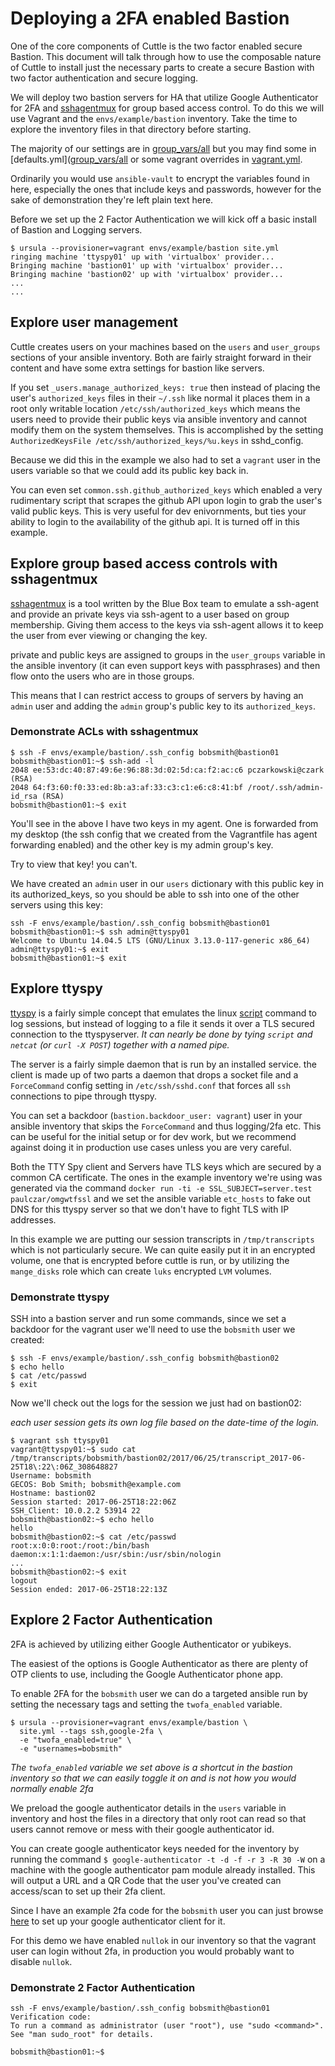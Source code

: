 # Deploying a 2FA enabled Bastion

One of the core components of Cuttle is the two factor enabled secure Bastion.
This document will talk through how to use the composable nature of Cuttle to
install just the necessary parts to create a secure Bastion with two factor
authentication and secure logging.

We will deploy two bastion servers for HA that utilize Google Authenticator
for 2FA and [sshagentmux](https://github.com/blueboxgroup/sshagentmux) for group
based access control.  To do this we will use Vagrant and the `envs/example/bastion`
inventory. Take the time to explore the inventory files in that directory before
starting.

The majority of our settings are in [group_vars/all](envs/example/bastion/group_vars/all.yml)
but you may find some in [defaults.yml]([group_vars/all](envs/example/defaults.yml) or
some vagrant overrides in [vagrant.yml](envs/example/vagrant.yml).

Ordinarily you would use `ansible-vault` to encrypt the variables found in here,
especially the ones that include keys and passwords, however for the sake of
demonstration they're left plain text here.

Before we set up the 2 Factor Authentication we will kick off a basic install of
Bastion and Logging servers.

```
$ ursula --provisioner=vagrant envs/example/bastion site.yml
ringing machine 'ttyspy01' up with 'virtualbox' provider...
Bringing machine 'bastion01' up with 'virtualbox' provider...
Bringing machine 'bastion02' up with 'virtualbox' provider...
...
...
```

## Explore user management

Cuttle creates users on your machines based on the `users` and `user_groups`
sections of your ansible inventory.  Both are fairly straight forward in their
content and have some extra settings for bastion like servers.

If you set `_users.manage_authorized_keys: true` then instead of placing the user's
`authorized_keys` files in their `~/.ssh` like normal it places them in a root only
writable location `/etc/ssh/authorized_keys` which means the users need to provide
their public keys via ansible inventory and cannot modify them on the system themselves.
This is accomplished by the setting `AuthorizedKeysFile /etc/ssh/authorized_keys/%u.keys`
in sshd_config.

Because we did this in the example we also had to set a `vagrant` user in the
users variable so that we could add its public key back in.

You can even set `common.ssh.github_authorized_keys` which enabled a very
rudimentary script that scrapes the github API upon login to grab the user's
valid public keys.  This is very useful for dev enivornments, but ties your
ability to login to the availability of the github api.  It is turned off in
this example.

## Explore group based access controls with sshagentmux

[sshagentmux](https://github.com/blueboxgroup/sshagentmux) is a tool written by
the Blue Box team to emulate a ssh-agent and provide an private keys via
ssh-agent to a user based on group membership. Giving them access to the keys
via ssh-agent allows it to keep the user from ever viewing or changing the key.

private and public keys are assigned to groups in the `user_groups` variable in
the ansible inventory (it can even support keys with passphrases) and then flow
onto the users who are in those groups.

This means that I can restrict access to groups of servers by having an `admin`
user and adding the `admin` group's public key to its `authorized_keys`.

### Demonstrate ACLs with sshagentmux

```
$ ssh -F envs/example/bastion/.ssh_config bobsmith@bastion01               
bobsmith@bastion01:~$ ssh-add -l
2048 ee:53:dc:40:87:49:6e:96:88:3d:02:5d:ca:f2:ac:c6 pczarkowski@czark (RSA)
2048 64:f3:60:f0:33:ed:8b:a3:af:33:c3:c1:e6:c8:41:bf /root/.ssh/admin-id_rsa (RSA)
bobsmith@bastion01:~$ exit
```

You'll see in the above I have two keys in my agent.  One is forwarded from my
desktop (the ssh config that we created from the Vagrantfile has agent
forwarding enabled) and the other key is my admin group's key.

Try to view that key!  you can't.

We have created an `admin` user in our `users` dictionary with this public key
in its authorized_keys, so you should be able to ssh into one of the other
servers using this key:

```
ssh -F envs/example/bastion/.ssh_config bobsmith@bastion01               
bobsmith@bastion01:~$ ssh admin@ttyspy01
Welcome to Ubuntu 14.04.5 LTS (GNU/Linux 3.13.0-117-generic x86_64)
admin@ttyspy01:~$ exit
bobsmith@bastion01:~$ exit
```

## Explore ttyspy

[ttyspy](https://github.com/IBM/ttyspy) is a fairly simple concept that emulates
the linux [script](https://linux.die.net/man/1/script)
command to log sessions, but instead of logging to a file it sends it over a
TLS secured connection to the ttyspyserver.  _It can nearly be done by tying `script`
and `netcat` (or `curl -X POST`) together with a named pipe._

The server is a fairly simple daemon that is run by an installed service.  the
client is made up of two parts a daemon that drops a socket file and a
`ForceCommand` config setting in `/etc/ssh/sshd.conf` that forces all `ssh`
connections to pipe through ttyspy.

You can set a backdoor (`bastion.backdoor_user: vagrant`) user in your ansible
inventory that skips the `ForceCommand` and thus logging/2fa etc.  This can be
useful for the initial setup or for dev work, but we recommend against doing
it in production use cases unless you are very careful.

Both the TTY Spy client and Servers have TLS keys which are secured by a common
CA certificate.  The ones in the example inventory we're using was generated via
the command `docker run -ti -e SSL_SUBJECT=server.test paulczar/omgwtfssl`
and we set the ansible variable `etc_hosts` to fake out DNS for this ttyspy
server so that we don't have to fight TLS with IP addresses.

In this example we are putting our session transcripts in `/tmp/transcripts` which
is not particularly secure.  We can quite easily put it in an encrypted volume,
one that is encrypted before cuttle is run, or by utilizing the `mange_disks` role
which can create `luks` encrypted `LVM` volumes.

### Demonstrate ttyspy

SSH into a bastion server and run some commands, since we set a backdoor for the
vagrant user we'll need to use the `bobsmith` user we created:

```
$ ssh -F envs/example/bastion/.ssh_config bobsmith@bastion02
$ echo hello
$ cat /etc/passwd
$ exit
```

Now we'll check out the logs for the session we just had on bastion02:

_each user session gets its own log file based on the date-time of the login._

```
$ vagrant ssh ttyspy01
vagrant@ttyspy01:~$ sudo cat /tmp/transcripts/bobsmith/bastion02/2017/06/25/transcript_2017-06-25T18\:22\:06Z_308648827
Username: bobsmith
GECOS: Bob Smith; bobsmith@example.com
Hostname: bastion02
Session started: 2017-06-25T18:22:06Z
SSH_Client: 10.0.2.2 53914 22
bobsmith@bastion02:~$ echo hello
hello
bobsmith@bastion02:~$ cat /etc/passwd
root:x:0:0:root:/root:/bin/bash
daemon:x:1:1:daemon:/usr/sbin:/usr/sbin/nologin
...
bobsmith@bastion02:~$ exit
logout
Session ended: 2017-06-25T18:22:13Z
```

## Explore 2 Factor Authentication

2FA is achieved by utilizing either Google Authenticator or yubikeys.

The easiest of the options is Google Authenticator as there are plenty of
OTP clients to use, including the Google Authenticator phone app.

To enable 2FA for the `bobsmith` user we can do a
targeted ansible run by setting the necessary tags and setting the
`twofa_enabled` variable.

```
$ ursula --provisioner=vagrant envs/example/bastion \
  site.yml --tags ssh,google-2fa \
  -e "twofa_enabled=true" \
  -e "usernames=bobsmith"
```

_The `twofa_enabled` variable we set above is a shortcut in the bastion
inventory so that we can easily toggle it on and is not how you would normally
enable 2fa_

We preload the google authenticator details in the `users` variable in inventory
and host the files in a directory that only root can read so that users cannot
remove or mess with their google authenticator id.

You can create google authenticator keys needed for the inventory by running
the command `$ google-authenticator -t -d -f -r 3 -R 30 -W` on a machine with
the google authenticator pam module already installed.  This will output a URL
and a QR Code that the user you've created can access/scan to set up their
2fa client.

Since I have an example 2fa code for the `bobsmith` user you can just browse
[here](https://www.google.com/chart?chs=200x200&chld=M|0&cht=qr&chl=otpauth://totp/vagrant@bastion01%3Fsecret%3DJEPXZJ3HSYNHMDQO)
to set up your google authenticator client for it.

For this demo we have enabled `nullok` in our inventory so that the vagrant user
can login without 2fa, in production you would probably want to disable `nullok`.

### Demonstrate 2 Factor Authentication

```
ssh -F envs/example/bastion/.ssh_config bobsmith@bastion01
Verification code:
To run a command as administrator (user "root"), use "sudo <command>".
See "man sudo_root" for details.

bobsmith@bastion01:~$
```
